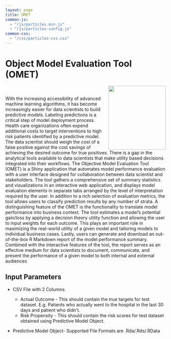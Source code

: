 ```yaml
---
layout: page
title: OMET
common-js:
  - "/js/particles.min.js"
  - "/js/particles-config.js"
common-css:
  - "/css/particles-css.css"
---
```

<div id="particles-js"></div>

# Object Model Evaluation Tool (OMET) 
<img src="https://raw.githubusercontent.com/rushabh31/rushabh31.github.io/master/img/portfolio/omet-hex.png" width="180" height="200" align="right"/>

<br> 

With the increasing accessibility of advanced machine learning algorithms, it has become increasingly easier for data scientists to build predictive models.  Labeling predictions is a critical step of model deployment process.  Health care organizations often expend additional costs to target interventions to high risk patients identified by a predictive model.  The data scientist should weigh the cost of a false positive against the cost savings of achieving the desired outcome for true positives.   There is a gap in the analytical tools available to data scientists that make utility based decisions integrated into their workflows. 
The Objective Model Evaluation Tool (OMET) is a Shiny application that automates model performance evaluation with a user interface designed for collaboration between data scientist and stakeholders. The tool gathers a comprehensive set of summary statistics and visualizations in an interactive web application, and displays model evaluation elements in separate tabs arranged by the level of interpretation required by the user. In addition to a rich selection of evaluation metrics, the tool allows users to classify prediction results by any number of strata. 
A distinguishing feature of the OMET is the functionality to translate model performance into business context. The tool estimates a model’s potential gain/loss by applying a decision theory utility function and allowing the user to input weights for each outcome. This plays an important role in maximizing the real-world utility of a given model and tailoring models to individual business cases. 
Lastly, users can generate and download an out-of-the-box R Markdown report of the model performance summary. Combined with the interactive features of the tool, the report serves as an effective medium for data scientists to document, communicate, and present the performance of a given model to both internal and external audiences


## Input Parameters

* CSV File with 2 Columns.
  * Actual Outcome - This should contain the true targets for test dataset. 
    E.g. Patients who actually went to the hospital in the last 30 days and patient who didn't.
  * Risk Propensity - This should contain the risk scores for test dataset obtained using Predictive Model Object.
  
* Predictive Model Object- Supported File Formats are .Rda/.Rds/.RData


<br>

